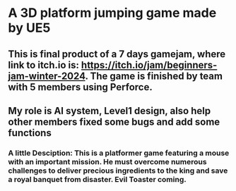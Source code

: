 # A 3D platform jumping game made by UE5
## This is final product of a 7 days gamejam, where link to itch.io is: https://itch.io/jam/beginners-jam-winter-2024. The game is finished by team with 5 members using Perforce. 
## My role is AI system, Level1 design, also help other members fixed some bugs and add some functions
### A little Desciption: This is a platformer game featuring a mouse with an important mission. He must overcome numerous challenges to deliver precious ingredients to the king and save a royal banquet from disaster. Evil Toaster coming.
